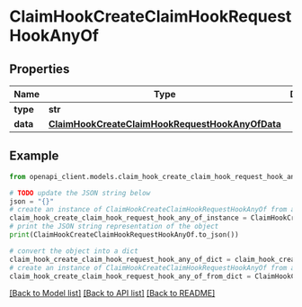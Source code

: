 # ClaimHookCreateClaimHookRequestHookAnyOf


## Properties

Name | Type | Description | Notes
------------ | ------------- | ------------- | -------------
**type** | **str** |  | 
**data** | [**ClaimHookCreateClaimHookRequestHookAnyOfData**](ClaimHookCreateClaimHookRequestHookAnyOfData.md) |  | 

## Example

```python
from openapi_client.models.claim_hook_create_claim_hook_request_hook_any_of import ClaimHookCreateClaimHookRequestHookAnyOf

# TODO update the JSON string below
json = "{}"
# create an instance of ClaimHookCreateClaimHookRequestHookAnyOf from a JSON string
claim_hook_create_claim_hook_request_hook_any_of_instance = ClaimHookCreateClaimHookRequestHookAnyOf.from_json(json)
# print the JSON string representation of the object
print(ClaimHookCreateClaimHookRequestHookAnyOf.to_json())

# convert the object into a dict
claim_hook_create_claim_hook_request_hook_any_of_dict = claim_hook_create_claim_hook_request_hook_any_of_instance.to_dict()
# create an instance of ClaimHookCreateClaimHookRequestHookAnyOf from a dict
claim_hook_create_claim_hook_request_hook_any_of_from_dict = ClaimHookCreateClaimHookRequestHookAnyOf.from_dict(claim_hook_create_claim_hook_request_hook_any_of_dict)
```
[[Back to Model list]](../README.md#documentation-for-models) [[Back to API list]](../README.md#documentation-for-api-endpoints) [[Back to README]](../README.md)


